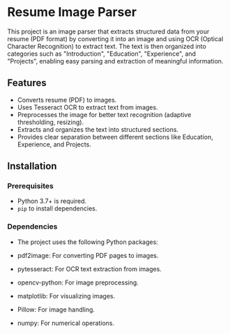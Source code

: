 # Resume Image Parser

This project is an image parser that extracts structured data from your resume (PDF format) by converting it into an image and using OCR (Optical Character Recognition) to extract text. The text is then organized into categories such as "Introduction", "Education", "Experience", and "Projects", enabling easy parsing and extraction of meaningful information.

## Features
- Converts resume (PDF) to images.
- Uses Tesseract OCR to extract text from images.
- Preprocesses the image for better text recognition (adaptive thresholding, resizing).
- Extracts and organizes the text into structured sections.
- Provides clear separation between different sections like Education, Experience, and Projects.

## Installation

### Prerequisites

- Python 3.7+ is required.
- `pip` to install dependencies.

### Dependencies
- The project uses the following Python packages:

- pdf2image: For converting PDF pages to images.
- pytesseract: For OCR text extraction from images.
- opencv-python: For image preprocessing.
- matplotlib: For visualizing images.
- Pillow: For image handling.
- numpy: For numerical operations.
